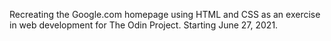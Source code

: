 Recreating the Google.com homepage using HTML and CSS as an exercise in web development for The Odin Project. Starting June 27, 2021.